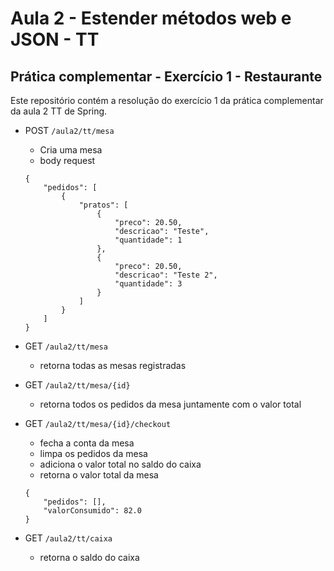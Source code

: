 # Aula 2 - Estender métodos web e JSON - TT

## Prática complementar - Exercício 1 - Restaurante

Este repositório contém a resolução do exercício 1 da prática complementar da aula 2 TT de Spring.

- POST ```` /aula2/tt/mesa ````
    - Cria uma mesa
    - body request
    ````
    {
        "pedidos": [
            {
                "pratos": [
                    {
                        "preco": 20.50,
                        "descricao": "Teste",
                        "quantidade": 1
                    },
                    {
                        "preco": 20.50,
                        "descricao": "Teste 2",
                        "quantidade": 3
                    }
                ]
            }
        ]
    }
    ````
  
  
- GET ````` /aula2/tt/mesa `````
    - retorna todas as mesas registradas
    

- GET ```` /aula2/tt/mesa/{id} ````
    - retorna todos os pedidos da mesa juntamente com o valor total
    

- GET ```` /aula2/tt/mesa/{id}/checkout ````
    - fecha a conta da mesa
    - limpa os pedidos da mesa
    - adiciona o valor total no saldo do caixa
    - retorna o valor total da mesa
    ````
    {
        "pedidos": [],
        "valorConsumido": 82.0
    }
    ````
  
- GET ````/aula2/tt/caixa ````
    - retorna o saldo do caixa